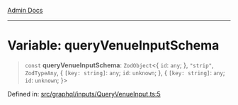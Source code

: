[Admin Docs](/)

***

# Variable: queryVenueInputSchema

> `const` **queryVenueInputSchema**: `ZodObject`\<\{ `id`: `any`; \}, `"strip"`, `ZodTypeAny`, \{ `[key: string]`: `any`;  `id`: `unknown`; \}, \{ `[key: string]`: `any`;  `id`: `unknown`; \}\>

Defined in: [src/graphql/inputs/QueryVenueInput.ts:5](https://github.com/NishantSinghhhhh/talawa-api/blob/b87b8a22e4088f1ea75d4769c10896977d674855/src/graphql/inputs/QueryVenueInput.ts#L5)
